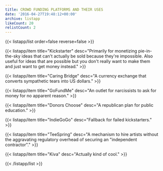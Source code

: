 ```yaml
---
title: CROWD FUNDING PLATFORMS AND THEIR USES
date: '2016-04-27T19:48:12+00:00'
archive: listapp
likeCount: 20
relistCount: 2
---
```


<!--more-->

{{< listapp/list order=false reverse=false >}}

   {{< listapp/item title="Kickstarter"
      desc="Primarily for monetizing pie-in-the-sky ideas that can't actually be sold because they're impossible. Also useful for ideas that are possible but you don't really want to make them and just want to get money instead." >}}

   {{< listapp/item title="Caring Bridge"
      desc="A currency exchange that converts sympathetic tears into US dollars." >}}

   {{< listapp/item title="GoFundMe"
      desc="An outlet for narcissists to ask for money for no apparent reason." >}}

   {{< listapp/item title="Donors Choose"
      desc="A republican plan for public education." >}}

   {{< listapp/item title="IndieGoGo"
      desc="Fallback for failed kickstarters." >}}

   {{< listapp/item title="TeeSpring"
      desc="A mechanism to hire artists without the aggravating regulatory overhead of securing an \"independent contractor\"." >}}

   {{< listapp/item title="Kiva"
      desc="Actually kind of cool." >}}

{{< /listapp/list >}}
